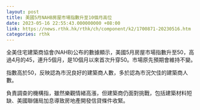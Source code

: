 ```yaml
---
layout: post
title: 美國5月NAHB房屋市場指數升至10個月高位
date: 2023-05-16 22:55:43.000000000 +08:00
link: https://news.rthk.hk/rthk/ch/component/k2/1700871-20230516.htm
categories: rthk
---
```


全美住宅建築商協會(NAHB)公布的數據顯示，美國5月房屋市場指數升至50，高過4月的45，連升5個月，是10個月以來首次升穿50。市場原先預期會維持不變。

指數高於50，反映認為市況良好的建築商人數，多於認為市況欠佳的建築商人數。

負責調查的機構指，雖然樂觀情緒高漲，但建築商仍面對挑戰，包括建築材料短缺、美國聯儲局加息導致房地產開發信貸條件收緊。
